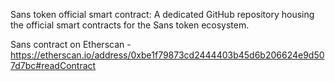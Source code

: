 Sans token official smart contract: A dedicated GitHub repository housing the official smart contracts for the Sans token ecosystem.

Sans contract on Etherscan - https://etherscan.io/address/0xbe1f79873cd2444403b45d6b206624e9d507d7bc#readContract
